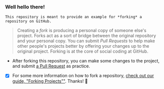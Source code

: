 ### Well hello there! 

`This repository is meant to provide an example for *forking* a repository on GitHub.`

>Creating a *fork* is producing a personal copy of someone else's project. Forks act as a sort of bridge between the original repository and your personal copy. You can submit *Pull Requests* to help make other people's projects better by offering your changes up to the original project. Forking is at the core of social coding at GitHub.

- After forking this repository, you can make some changes to the project, and submit [a Pull Request](https://github.com/octocat/Spoon-Knife/pulls) as practice.

- [X] For some more information on how to fork a repository, [check out our guide, "Forking Projects""](http://guides.github.com/overviews/forking/). Thanks! :sparkling_heart:
